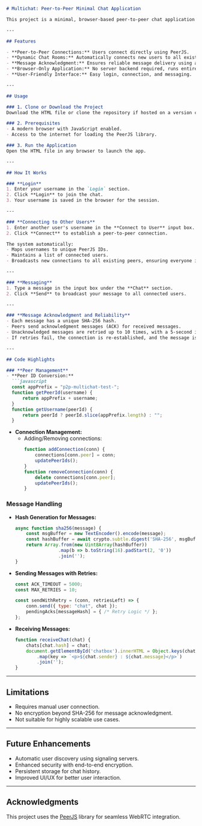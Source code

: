 ```markdown
# Multichat: Peer-to-Peer Minimal Chat Application

This project is a minimal, browser-based peer-to-peer chat application built using the [PeerJS library](https://peerjs.com/). It supports multiple users connecting and chatting in real-time, with a basic acknowledgment mechanism for message delivery.

---

## Features

- **Peer-to-Peer Connections:** Users connect directly using PeerJS.
- **Dynamic Chat Rooms:** Automatically connects new users to all existing participants.
- **Message Acknowledgment:** Ensures reliable message delivery using acknowledgments and retries.
- **Browser-Only Application:** No server backend required, runs entirely in the browser.
- **User-Friendly Interface:** Easy login, connection, and messaging.

---

## Usage

### 1. Clone or Download the Project
Download the HTML file or clone the repository if hosted on a version control platform.

### 2. Prerequisites
- A modern browser with JavaScript enabled.
- Access to the internet for loading the PeerJS library.

### 3. Run the Application
Open the HTML file in any browser to launch the app.

---

## How It Works

### **Login**
1. Enter your username in the `Login` section.
2. Click **Login** to join the chat.
3. Your username is saved in the browser for the session.

---

### **Connecting to Other Users**
1. Enter another user's username in the **Connect to User** input box.
2. Click **Connect** to establish a peer-to-peer connection.

The system automatically:
- Maps usernames to unique PeerJS IDs.
- Maintains a list of connected users.
- Broadcasts new connections to all existing peers, ensuring everyone is in the same chat room.

---

### **Messaging**
1. Type a message in the input box under the **Chat** section.
2. Click **Send** to broadcast your message to all connected users.

---

### **Message Acknowledgment and Reliability**
- Each message has a unique SHA-256 hash.
- Peers send acknowledgment messages (ACK) for received messages.
- Unacknowledged messages are retried up to 10 times, with a 5-second interval between retries.
- If retries fail, the connection is re-established, and the message is re-sent.

---

## Code Highlights

### **Peer Management**
- **Peer ID Conversion:**
  ```javascript
  const appPrefix = "p2p-multichat-test-";
  function getPeerId(username) {
      return appPrefix + username;
  }
  function getUsername(peerId) {
      return peerId ? peerId.slice(appPrefix.length) : "";
  }
  ```
- **Connection Management:**
  - Adding/Removing connections:
    ```javascript
    function addConnection(conn) {
        connections[conn.peer] = conn;
        updatePeerIds();
    }
    function removeConnection(conn) {
        delete connections[conn.peer];
        updatePeerIds();
    }
    ```

### **Message Handling**
- **Hash Generation for Messages:**
  ```javascript
  async function sha256(message) {
      const msgBuffer = new TextEncoder().encode(message);
      const hashBuffer = await crypto.subtle.digest('SHA-256', msgBuffer);
      return Array.from(new Uint8Array(hashBuffer))
                  .map(b => b.toString(16).padStart(2, '0'))
                  .join('');
  }
  ```

- **Sending Messages with Retries:**
  ```javascript
  const ACK_TIMEOUT = 5000;
  const MAX_RETRIES = 10;

  const sendWithRetry = (conn, retriesLeft) => {
      conn.send({ type: "chat", chat });
      pendingAcks[messageHash] = { /* Retry Logic */ };
  };
  ```

- **Receiving Messages:**
  ```javascript
  function receiveChat(chat) {
      chats[chat.hash] = chat;
      document.getElementById('chatbox').innerHTML = Object.keys(chats)
          .map(key => `<p>${chat.sender} : ${chat.message}</p>`)
          .join('');
  }
  ```

---

## Limitations
- Requires manual user connection.
- No encryption beyond SHA-256 for message acknowledgment.
- Not suitable for highly scalable use cases.

---

## Future Enhancements
- Automatic user discovery using signaling servers.
- Enhanced security with end-to-end encryption.
- Persistent storage for chat history.
- Improved UI/UX for better user interaction.

---

## Acknowledgments
This project uses the [PeerJS](https://peerjs.com/) library for seamless WebRTC integration.
```
